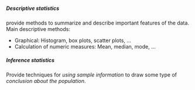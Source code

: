 ##### Descriptive statistics
provide methods to summarize and describe important features of the data. Main descriptive methods: 
- Graphical: Histogram, box plots, scatter plots, ...
- Calculation of numeric measures: Mean, median, mode, ...

##### Inference statistics
Provide techniques for *using sample information* to draw some type of *conclusion about the population*.
